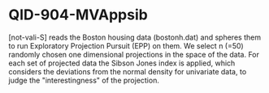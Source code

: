 # QID-904-MVAppsib
[not-vali-S] reads the Boston housing data (bostonh.dat) and spheres them to run Exploratory Projection Pursuit (EPP) on them. We select n (=50) randomly chosen one dimensional projections in the space of the data. For each set of projected data the Sibson Jones index is applied, which considers the deviations from the normal density for univariate data, to judge the "interestingness" of the projection.
